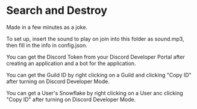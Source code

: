 # Search and Destroy

Made in a few minutes as a joke.

To set up, insert the sound to play on join into this folder as sound.mp3, then fill in the info in config.json.

You can get the Discord Token from your Discord Developer Portal after creating an application and a bot for the application.

You can get the Guild ID by right clicking on a Guild and clicking "Copy ID" after turning on Discord Developer Mode.

You can get a User's Snowflake by right clicking on a User anc clicking "Copy ID" after turning on Discord Developer Mode.